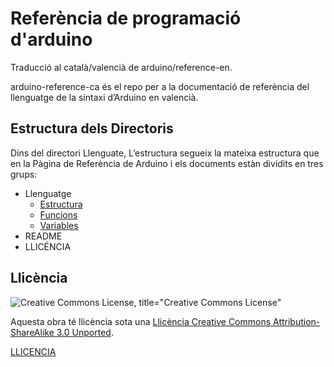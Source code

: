 # Referència de programació d'arduino

Traducció al català/valencià de arduino/reference-en.

arduino-reference-ca és el repo per a la documentació de referència del llenguatge de la sintaxi d’Arduino en valencià.


## Estructura dels Directoris

Dins del directori Llenguate, L’estructura segueix la mateixa estructura que en la Pàgina de Referència de Arduino i els documents estàn dividits en tres grups:

- Llenguatge
  - [Estructura](https://github.com/qserrano/arduino-reference-ca/blob/main/Llenguatge/Estructura/Estructura.md)
  - [Funcions](https://github.com/qserrano/arduino-reference-ca/blob/main/Llenguatge/Funcions/Funcions.md)
  - [Variables](https://github.com/qserrano/arduino-reference-ca/blob/main/Llenguatge/Variables/Variables.md)
- README
- LLICÉNCIA

## Llicència

![Creative Commons License, title="Creative Commons License"](https://i.creativecommons.org/l/by-sa/3.0/88x31.png)

Aquesta obra té llicència sota una [Llicència Creative Commons Attribution-ShareAlike 3.0 Unported](https://creativecommons.org/licenses/by-sa/3.0/deed.en).

[LLICENCIA](https://github.com/qserrano/arduino-reference-ca/blob/main/LLICENCIA.md)
